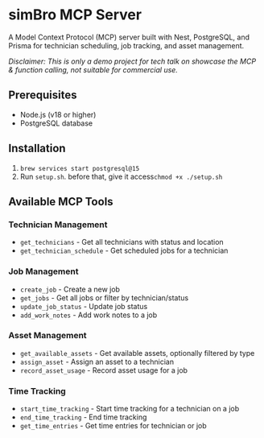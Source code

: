 # simBro MCP Server 

A Model Context Protocol (MCP) server built with Nest, PostgreSQL, and Prisma for technician scheduling, job tracking, and asset management.

*Disclaimer: This is only a demo project for tech talk on showcase the MCP & function calling, not suitable for commercial use.*

## Prerequisites

- Node.js (v18 or higher)
- PostgreSQL database

## Installation
1. `brew services start postgresql@15`
2. Run `setup.sh`. before that, give it access`chmod +x ./setup.sh`

## Available MCP Tools

### Technician Management
- `get_technicians` - Get all technicians with status and location
- `get_technician_schedule` - Get scheduled jobs for a technician

### Job Management
- `create_job` - Create a new job
- `get_jobs` - Get all jobs or filter by technician/status
- `update_job_status` - Update job status
- `add_work_notes` - Add work notes to a job

### Asset Management
- `get_available_assets` - Get available assets, optionally filtered by type
- `assign_asset` - Assign an asset to a technician
- `record_asset_usage` - Record asset usage for a job

### Time Tracking
- `start_time_tracking` - Start time tracking for a technician on a job
- `end_time_tracking` - End time tracking
- `get_time_entries` - Get time entries for technician or job


